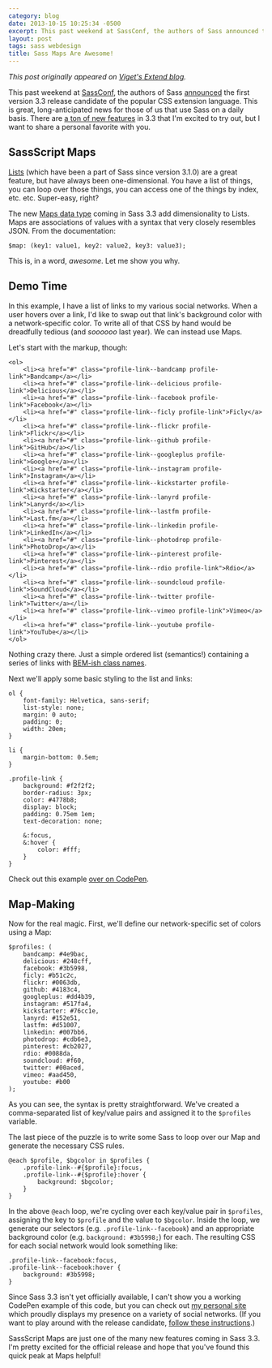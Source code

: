 ```yaml
---
category: blog
date: 2013-10-15 10:25:34 -0500
excerpt: This past weekend at SassConf, the authors of Sass announced the first version 3.3 release candidate of the popular CSS extension language. There are a ton of new features in 3.3 that I'm excited to try out, but I want to share a personal favorite with you.
layout: post
tags: sass webdesign
title: Sass Maps Are Awesome!
---
```


_This post originally appeared on [Viget's Extend blog](http://viget.com/extend/sass-maps-are-awesome)._

This past weekend at [SassConf](http://sassconf.com/), the authors of Sass [announced](https://twitter.com/SassCSS/status/389086335505805312) the first version 3.3 release candidate of the popular CSS extension language. This is great, long-anticipated news for those of us that use Sass on a daily basis. There are [a ton of new features](https://github.com/nex3/sass/blob/master/doc-src/SASS_CHANGELOG.md) in 3.3 that I'm excited to try out, but I want to share a personal favorite with you.


## SassScript Maps

[Lists](https://github.com/nex3/sass/blob/master/doc-src/SASS_CHANGELOG.md#lists) (which have been a part of Sass since version 3.1.0) are a great feature, but have always been one-dimensional. You have a list of things, you can loop over those things, you can access one of the things by index, etc. etc. Super-easy, right?

The new [Maps data type](https://github.com/nex3/sass/blob/master/doc-src/SASS_CHANGELOG.md#sassscript-maps) coming in Sass 3.3 add dimensionality to Lists. Maps are associations of values with a syntax that very closely resembles JSON. From the documentation:

	$map: (key1: value1, key2: value2, key3: value3);

This is, in a word, _awesome_. Let me show you why.


## Demo Time

In this example, I have a list of links to my various social networks. When a user hovers over a link, I'd like to swap out that link's background color with a network-specific color. To write all of that CSS by hand would be dreadfully tedious (and _soooooo_ last year). We can instead use Maps.

Let's start with the markup, though:

	<ol>
	    <li><a href="#" class="profile-link--bandcamp profile-link">Bandcamp</a></li>
	    <li><a href="#" class="profile-link--delicious profile-link">Delicious</a></li>
	    <li><a href="#" class="profile-link--facebook profile-link">Facebook</a></li>
	    <li><a href="#" class="profile-link--ficly profile-link">Ficly</a></li>
	    <li><a href="#" class="profile-link--flickr profile-link">Flickr</a></li>
	    <li><a href="#" class="profile-link--github profile-link">GitHub</a></li>
	    <li><a href="#" class="profile-link--googleplus profile-link">Google+</a></li>
	    <li><a href="#" class="profile-link--instagram profile-link">Instagram</a></li>
	    <li><a href="#" class="profile-link--kickstarter profile-link">Kickstarter</a></li>
	    <li><a href="#" class="profile-link--lanyrd profile-link">Lanyrd</a></li>
	    <li><a href="#" class="profile-link--lastfm profile-link">Last.fm</a></li>
	    <li><a href="#" class="profile-link--linkedin profile-link">LinkedIn</a></li>
	    <li><a href="#" class="profile-link--photodrop profile-link">PhotoDrop</a></li>
	    <li><a href="#" class="profile-link--pinterest profile-link">Pinterest</a></li>
	    <li><a href="#" class="profile-link--rdio profile-link">Rdio</a></li>
	    <li><a href="#" class="profile-link--soundcloud profile-link">SoundCloud</a></li>
	    <li><a href="#" class="profile-link--twitter profile-link">Twitter</a></li>
	    <li><a href="#" class="profile-link--vimeo profile-link">Vimeo</a></li>
	    <li><a href="#" class="profile-link--youtube profile-link">YouTube</a></li>
	</ol>

Nothing crazy there. Just a simple ordered list (semantics!) containing a series of links with [BEM-ish class names](http://csswizardry.com/2013/01/mindbemding-getting-your-head-round-bem-syntax/).

Next we'll apply some basic styling to the list and links:

	ol {
	    font-family: Helvetica, sans-serif;
	    list-style: none;
	    margin: 0 auto;
	    padding: 0;
	    width: 20em;
	}

	li {
	    margin-bottom: 0.5em;
	}

	.profile-link {
	    background: #f2f2f2;
	    border-radius: 3px;
	    color: #4778b8;
	    display: block;
	    padding: 0.75em 1em;
	    text-decoration: none;

	    &:focus,
	    &:hover {
	        color: #fff;
	    }
	}

Check out this example [over on CodePen](http://codepen.io/jgarber/pen/amDlI).


## Map-Making

Now for the real magic. First, we'll define our network-specific set of colors using a Map:

	$profiles: (
	    bandcamp: #4e9bac,
	    delicious: #248cff,
	    facebook: #3b5998,
	    ficly: #b51c2c,
	    flickr: #0063db,
	    github: #4183c4,
	    googleplus: #dd4b39,
	    instagram: #517fa4,
	    kickstarter: #76cc1e,
	    lanyrd: #152e51,
	    lastfm: #d51007,
	    linkedin: #007bb6,
	    photodrop: #cdb6e3,
	    pinterest: #cb2027,
	    rdio: #0088da,
	    soundcloud: #f60,
	    twitter: #00aced,
	    vimeo: #aad450,
	    youtube: #b00
	);

As you can see, the syntax is pretty straightforward. We've created a comma-separated list of key/value pairs and assigned it to the `$profiles` variable.

The last piece of the puzzle is to write some Sass to loop over our Map and generate the necessary CSS rules.

	@each $profile, $bgcolor in $profiles {
	    .profile-link--#{$profile}:focus,
	    .profile-link--#{$profile}:hover {
	        background: $bgcolor;
	    }
	}

In the above `@each` loop, we're cycling over each key/value pair in `$profiles`, assigning the key to `$profile` and the value to `$bgcolor`. Inside the loop, we generate our selectors (e.g. `.profile-link--facebook`) and an appropriate background color (e.g. `background: #3b5998;`) for each. The resulting CSS for each social network would look something like:

	.profile-link--facebook:focus,
	.profile-link--facebook:hover {
	    background: #3b5998;
	}

Since Sass 3.3 isn't yet officially available, I can't show you a working CodePen example of this code, but you can check out [my personal site](http://sixtwothree.org/) which proudly displays my presence on a variety of social networks. (If you want to play around with the release candidate, [follow these instructions](http://rubygems.org/gems/sass/versions/3.3.0.rc.1).)

SassScript Maps are just one of the many new features coming in Sass 3.3. I'm pretty excited for the official release and hope that you've found this quick peak at Maps helpful!